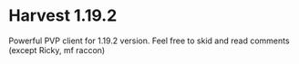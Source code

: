 # Harvest 1.19.2

Powerful PVP client for 1.19.2 version.
Feel free to skid and read comments (except Ricky, mf raccon)
